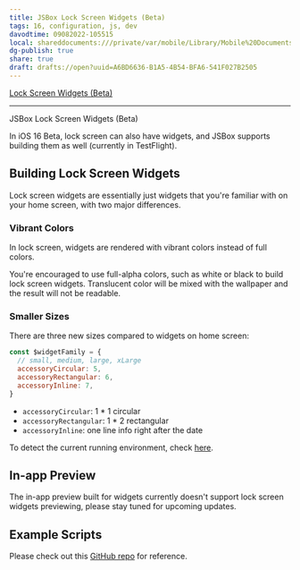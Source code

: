 ```yaml
---
title: JSBox Lock Screen Widgets (Beta)
tags: 16, configuration, js, dev
davodtime: 09082022-105515
local: shareddocuments:///private/var/mobile/Library/Mobile%20Documents/iCloud~md~obsidian/Documents/OBSHIDDIAN/drafts/A6BD6636-B1A5-4B54-BFA6-541F027B2505.md
dg-publish: true
share: true
draft: drafts://open?uuid=A6BD6636-B1A5-4B54-BFA6-541F027B2505
---
```

[Lock Screen Widgets (Beta)](https://raw.githubusercontent.com/cyanzhong/jsbox-docs/master/docs/en/home-widget/lock-screen.md)

---

JSBox Lock Screen Widgets (Beta)

In iOS 16 Beta, lock screen can also have widgets, and JSBox supports building them as well (currently in TestFlight).

## Building Lock Screen Widgets

Lock screen widgets are essentially just widgets that you're familiar with on your home screen, with two major differences.

### Vibrant Colors

In lock screen, widgets are rendered with vibrant colors instead of full colors.

You're encouraged to use full-alpha colors, such as white or black to build lock screen widgets. Translucent color will be mixed with the wallpaper and the result will not be readable.

### Smaller Sizes

There are three new sizes compared to widgets on home screen:

```js
const $widgetFamily = {
  // small, medium, large, xLarge
  accessoryCircular: 5,
  accessoryRectangular: 6,
  accessoryInline: 7,
}
```

- `accessoryCircular`: 1 * 1 circular
- `accessoryRectangular`: 1 * 2 rectangular
- `accessoryInline`: one line info right after the date

To detect the current running environment, check [here](en/home-widget/timeline.md?id=render).

## In-app Preview

The in-app preview built for widgets currently doesn't support lock screen widgets previewing, please stay tuned for upcoming updates.

## Example Scripts

Please check out this [GitHub repo](https://github.com/cyanzhong/jsbox-widgets) for reference.